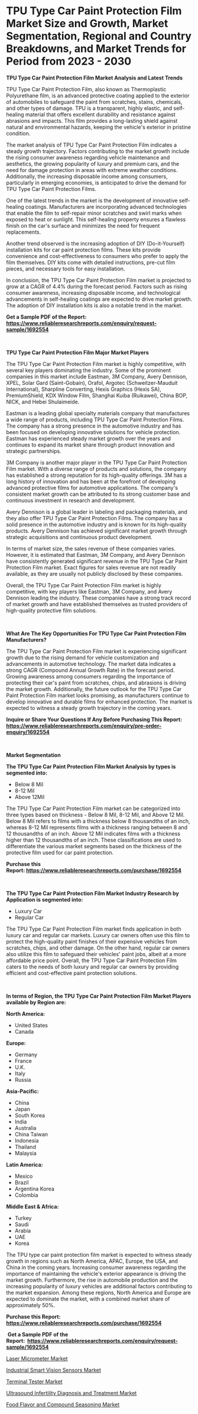<p><h1>TPU Type Car Paint Protection Film Market Size and Growth, Market Segmentation, Regional and Country Breakdowns, and Market Trends for Period from 2023 -  2030</h1></p><p><strong>TPU Type Car Paint Protection Film Market Analysis and Latest Trends</strong></p>
<p><p>TPU Type Car Paint Protection Film, also known as Thermoplastic Polyurethane film, is an advanced protective coating applied to the exterior of automobiles to safeguard the paint from scratches, stains, chemicals, and other types of damage. TPU is a transparent, highly elastic, and self-healing material that offers excellent durability and resistance against abrasions and impacts. This film provides a long-lasting shield against natural and environmental hazards, keeping the vehicle's exterior in pristine condition.</p><p>The market analysis of TPU Type Car Paint Protection Film indicates a steady growth trajectory. Factors contributing to the market growth include the rising consumer awareness regarding vehicle maintenance and aesthetics, the growing popularity of luxury and premium cars, and the need for damage protection in areas with extreme weather conditions. Additionally, the increasing disposable income among consumers, particularly in emerging economies, is anticipated to drive the demand for TPU Type Car Paint Protection Films.</p><p>One of the latest trends in the market is the development of innovative self-healing coatings. Manufacturers are incorporating advanced technologies that enable the film to self-repair minor scratches and swirl marks when exposed to heat or sunlight. This self-healing property ensures a flawless finish on the car's surface and minimizes the need for frequent replacements.</p><p>Another trend observed is the increasing adoption of DIY (Do-it-Yourself) installation kits for car paint protection films. These kits provide convenience and cost-effectiveness to consumers who prefer to apply the film themselves. DIY kits come with detailed instructions, pre-cut film pieces, and necessary tools for easy installation.</p><p>In conclusion, the TPU Type Car Paint Protection Film market is projected to grow at a CAGR of 4.4% during the forecast period. Factors such as rising consumer awareness, increasing disposable income, and technological advancements in self-healing coatings are expected to drive market growth. The adoption of DIY installation kits is also a notable trend in the market.</p></p>
<p><strong>Get a Sample PDF of the Report:&nbsp; <a href="https://www.reliableresearchreports.com/enquiry/request-sample/1692554">https://www.reliableresearchreports.com/enquiry/request-sample/1692554</a></strong></p>
<p>&nbsp;</p>
<p><strong>TPU Type Car Paint Protection Film Major Market Players</strong></p>
<p><p>The TPU Type Car Paint Protection Film market is highly competitive, with several key players dominating the industry. Some of the prominent companies in this market include Eastman, 3M Company, Avery Dennison, XPEL, Solar Gard (Saint-Gobain), Orafol, Argotec (Schweitzer-Mauduit International), Sharpline Converting, Hexis Graphics (Hexis SA), PremiumShield, KDX Window Film, Shanghai Kuiba (Ruikawei), China BOP, NICK, and Hebei Shulaimeide.</p><p>Eastman is a leading global specialty materials company that manufactures a wide range of products, including TPU Type Car Paint Protection Films. The company has a strong presence in the automotive industry and has been focused on developing innovative solutions for vehicle protection. Eastman has experienced steady market growth over the years and continues to expand its market share through product innovation and strategic partnerships.</p><p>3M Company is another major player in the TPU Type Car Paint Protection Film market. With a diverse range of products and solutions, the company has established a strong reputation for its high-quality offerings. 3M has a long history of innovation and has been at the forefront of developing advanced protective films for automotive applications. The company's consistent market growth can be attributed to its strong customer base and continuous investment in research and development.</p><p>Avery Dennison is a global leader in labeling and packaging materials, and they also offer TPU Type Car Paint Protection Films. The company has a solid presence in the automotive industry and is known for its high-quality products. Avery Dennison has achieved significant market growth through strategic acquisitions and continuous product development.</p><p>In terms of market size, the sales revenue of these companies varies. However, it is estimated that Eastman, 3M Company, and Avery Dennison have consistently generated significant revenue in the TPU Type Car Paint Protection Film market. Exact figures for sales revenue are not readily available, as they are usually not publicly disclosed by these companies.</p><p>Overall, the TPU Type Car Paint Protection Film market is highly competitive, with key players like Eastman, 3M Company, and Avery Dennison leading the industry. These companies have a strong track record of market growth and have established themselves as trusted providers of high-quality protective film solutions.</p></p>
<p>&nbsp;</p>
<p><strong>What Are The Key Opportunities For TPU Type Car Paint Protection Film Manufacturers?</strong></p>
<p><p>The TPU Type Car Paint Protection Film market is experiencing significant growth due to the rising demand for vehicle customization and advancements in automotive technology. The market data indicates a strong CAGR (Compound Annual Growth Rate) in the forecast period. Growing awareness among consumers regarding the importance of protecting their car's paint from scratches, chips, and abrasions is driving the market growth. Additionally, the future outlook for the TPU Type Car Paint Protection Film market looks promising, as manufacturers continue to develop innovative and durable films for enhanced protection. The market is expected to witness a steady growth trajectory in the coming years.</p></p>
<p><strong>Inquire or Share Your Questions If Any Before Purchasing This Report: <a href="https://www.reliableresearchreports.com/enquiry/pre-order-enquiry/1692554">https://www.reliableresearchreports.com/enquiry/pre-order-enquiry/1692554</a></strong></p>
<p>&nbsp;</p>
<p><strong>Market Segmentation</strong></p>
<p><strong>The TPU Type Car Paint Protection Film Market Analysis by types is segmented into:</strong></p>
<p><ul><li>Below 8 Mil</li><li>8-12 Mil</li><li>Above 12Mil</li></ul></p>
<p><p>The TPU Type Car Paint Protection Film market can be categorized into three types based on thickness - Below 8 Mil, 8-12 Mil, and Above 12 Mil. Below 8 Mil refers to films with a thickness below 8 thousandths of an inch, whereas 8-12 Mil represents films with a thickness ranging between 8 and 12 thousandths of an inch. Above 12 Mil indicates films with a thickness higher than 12 thousandths of an inch. These classifications are used to differentiate the various market segments based on the thickness of the protective film used for car paint protection.</p></p>
<p><strong>Purchase this Report:&nbsp;<a href="https://www.reliableresearchreports.com/purchase/1692554">https://www.reliableresearchreports.com/purchase/1692554</a></strong></p>
<p>&nbsp;</p>
<p><strong>The TPU Type Car Paint Protection Film Market Industry Research by Application is segmented into:</strong></p>
<p><ul><li>Luxury Car</li><li>Regular Car</li></ul></p>
<p><p>The TPU Type Car Paint Protection Film market finds application in both luxury car and regular car markets. Luxury car owners often use this film to protect the high-quality paint finishes of their expensive vehicles from scratches, chips, and other damage. On the other hand, regular car owners also utilize this film to safeguard their vehicles' paint jobs, albeit at a more affordable price point. Overall, the TPU Type Car Paint Protection Film caters to the needs of both luxury and regular car owners by providing efficient and cost-effective paint protection solutions.</p></p>
<p>&nbsp;</p>
<p><strong>In terms of Region, the TPU Type Car Paint Protection Film Market Players available by Region are:</strong></p>
<p>
    <p> <strong> North America: </strong>
        <ul>
            <li>United States</li>
            <li>Canada</li>
        </ul>
        </p> 
    <p> <strong> Europe: </strong>
        <ul>
            <li>Germany</li>
            <li>France</li>
            <li>U.K.</li>
            <li>Italy</li>
            <li>Russia</li>
        </ul>
        </p> 
    <p> <strong> Asia-Pacific: </strong>
        <ul>
            <li>China</li>
            <li>Japan</li>
            <li>South Korea</li>
            <li>India</li>
            <li>Australia</li>
            <li>China Taiwan</li>
            <li>Indonesia</li>
            <li>Thailand</li>
            <li>Malaysia</li>
        </ul>
        </p> 
    <p> <strong> Latin America: </strong>
        <ul>
            <li>Mexico</li>
            <li>Brazil</li>
            <li>Argentina Korea</li>
            <li>Colombia</li>
        </ul>
        </p> 
    <p> <strong> Middle East & Africa: </strong>
        <ul>
            <li>Turkey</li>
            <li>Saudi</li>
            <li>Arabia</li>
            <li>UAE</li>
            <li>Korea</li>
        </ul>
    </p>
    </p>
<p><p>The TPU type car paint protection film market is expected to witness steady growth in regions such as North America, APAC, Europe, the USA, and China in the coming years. Increasing consumer awareness regarding the importance of maintaining the vehicle's exterior appearance is driving the market growth. Furthermore, the rise in automobile production and the increasing popularity of luxury vehicles are additional factors contributing to the market expansion. Among these regions, North America and Europe are expected to dominate the market, with a combined market share of approximately 50%.</p></p>
<p><strong>Purchase this Report: <a href="https://www.reliableresearchreports.com/purchase/1692554">https://www.reliableresearchreports.com/purchase/1692554</a></strong></p>
<p>&nbsp;<strong>Get a Sample PDF of the Report:&nbsp;&nbsp;<a href="https://www.reliableresearchreports.com/enquiry/request-sample/1692554">https://www.reliableresearchreports.com/enquiry/request-sample/1692554</a></strong></p>
<p><strong></strong></p>
<p><p><a href="https://www.linkedin.com/pulse/laser-micrometer-market-insights-players-forecast-till-2030/">Laser Micrometer Market</a></p><p><a href="https://www.linkedin.com/pulse/decoding-industrial-smart-vision-sensors-market-deep-dive/">Industrial Smart Vision Sensors Market</a></p><p><a href="https://www.linkedin.com/pulse/terminal-tester-market-research-report-provides-thorough-industry/">Terminal Tester Market</a></p><p><a href="https://medium.com/@janicegriffin2022/ultrasound-infertility-diagnosis-and-treatment-market-share-evolution-and-market-growth-trends-28f67d2bd2e1">Ultrasound Infertility Diagnosis and Treatment Market</a></p><p><a href="https://medium.com/@barbarafranklin1904/food-flavor-and-compound-seasoning-market-size-and-market-trends-complete-industry-overview-2023-603b31c326d2">Food Flavor and Compound Seasoning Market</a></p></p>